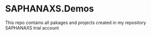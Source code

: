 # SAPHANAXS.Demos
This repo contains all pakages and projects created in my repository SAPHANAXS trial account
